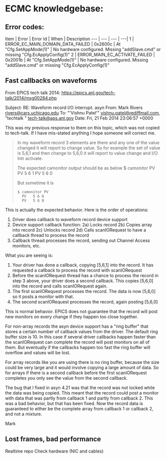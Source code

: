 # ECMC knowledgebase:

## Error codes:
Item | Error | Error Id | When | Description 
--- | --- | --- | ---|
1   | ERROR_EC_MAIN_DOMAIN_DATA_FAILED | 0x2600c | At "Cfg.SetAppMode(1)" | No hardware configured. Missing "addSlave.cmd" or missing "Cfg.EcApplyConfig(1)"
2   | ERROR_MAIN_EC_ACTIVATE_FAILED    | 0x2001b | At "Cfg.SetAppMode(1)" | No hardware configured. Missing "addSlave.cmd" or missing "Cfg.EcApplyConfig(1)"

## Fast callbacks on waveforms
From EPICS tech talk 2014: https://epics.anl.gov/tech-talk/2014/msg00284.php

Subject: 	RE: Waveform record I/O interrupt. asyn
From: 	Mark Rivers <rivers@cars.uchicago.edu>
To: 	"'Vishnu Patel'" <vishnu.patel@rediffmail.com>, "techtalk " <tech-talk@aps.anl.gov>
Date: 	Fri, 21 Feb 2014 23:06:57 +0000

This was my previous response to them on this topic, which was not copied to tech-talk.
If I have mis-stated anything I hope someone will correct me.
> In my waveform record 3 elements are there and any one of the value changed it will report to change value.
> So for example the set of value is 5,6,1 and then change to 5,6,0 it will report to value change and I/O Intr activate. 
> 
> The expected camonitor output should be as below
>       $ camonitor PV
>       PV   5 6 1
>       PV   5 6 0
> 
>  But sometime it is
> 
>     $ camonitor PV
>       PV   5 6 0
>       PV   5 6 0
>
This is actually the expected behavior.  Here is the order of operations:
1) Driver does callback to waveform record device support
2) Device support callback function:
  2a) Locks record
  2b) Copies array into record
  2c) Unlocks record
  2d) Calls scanIORequest to have a callback thread to process the record
3) Callback thread processes the record, sending out Channel Access monitors, etc.
 
What you are seeing is:
1) Your driver has done a callback, copying [5,6,1] into the record.  It has requested a callback to process the record with scanIORequest
2) Before the scanIORequest thread has a chance to process the record in step 3 above, your driver does a second callback.  This copies [5,6,0] into the record and calls scanIORequest again.
3) The first scanIORequest processes the record.  The data is now [5,6,0] so it posts a monitor with that.
4) The second scanIORequest processes the record, again posting [5,6,0]
 
This is normal behavior.  EPICS does not guarantee that the record will post new monitors on every change if they happen too close together.

For non-array records the asyn device support has a "ring buffer" that stores a certain number of callback values from the driver.  The default ring buffer size is 10.  In this case if several driver callbacks happen faster than the scanIORequest can complete the record will post monitors on all of them.  But eventually if the callbacks happen too fast the ring buffer will overflow and values will be lost.

For array records like you are using there is no ring buffer, because the size could be very large and it would involve copying a large amount of data.  So for arrays if there is a second callback before the first scanIORequest completes you only see the value from the second callback.

The bug that I fixed in asyn 4.21 was that the record was not locked while the data was being copied.  This meant that the record could post a monitor with data that was partly from callback 1 and partly from callback 2.  This was a bad behavior, but that has been fixed.  Now the record data is guaranteed to either be the complete array from callback 1 or callback 2, and not a mixture.

Mark

## Lost frames, bad performance

Realtime repo
Check hardware (NIC and cables)
